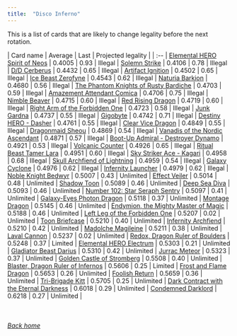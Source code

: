 ```yaml
---
title:  "Disco Inferno"
---
```


This is a list of cards that are likely to change legality before the next rotation.

| Card name | Average | Last | Projected legality |
| :-- |
[Elemental HERO Spirit of Neos](https://db.ygoprodeck.com/card/?search=Elemental%20HERO%20Spirit%20of%20Neos) | 0.4005 | 0.93 | Illegal |
[Solemn Strike](https://db.ygoprodeck.com/card/?search=Solemn%20Strike) | 0.4106 | 0.78 | Illegal |
[D/D Cerberus](https://db.ygoprodeck.com/card/?search=D/D%20Cerberus) | 0.4432 | 0.65 | Illegal |
[Artifact Ignition](https://db.ygoprodeck.com/card/?search=Artifact%20Ignition) | 0.4502 | 0.65 | Illegal |
[Ice Beast Zerofyne](https://db.ygoprodeck.com/card/?search=Ice%20Beast%20Zerofyne) | 0.4543 | 0.62 | Illegal |
[Naturia Barkion](https://db.ygoprodeck.com/card/?search=Naturia%20Barkion) | 0.4680 | 0.56 | Illegal |
[The Phantom Knights of Rusty Bardiche](https://db.ygoprodeck.com/card/?search=The%20Phantom%20Knights%20of%20Rusty%20Bardiche) | 0.4703 | 0.59 | Illegal |
[Amazement Attendant Comica](https://db.ygoprodeck.com/card/?search=Amazement%20Attendant%20Comica) | 0.4706 | 0.75 | Illegal |
[Nimble Beaver](https://db.ygoprodeck.com/card/?search=Nimble%20Beaver) | 0.4715 | 0.60 | Illegal |
[Red Rising Dragon](https://db.ygoprodeck.com/card/?search=Red%20Rising%20Dragon) | 0.4719 | 0.60 | Illegal |
[Right Arm of the Forbidden One](https://db.ygoprodeck.com/card/?search=Right%20Arm%20of%20the%20Forbidden%20One) | 0.4723 | 0.58 | Illegal |
[Junk Gardna](https://db.ygoprodeck.com/card/?search=Junk%20Gardna) | 0.4737 | 0.55 | Illegal |
[Gigobyte](https://db.ygoprodeck.com/card/?search=Gigobyte) | 0.4742 | 0.71 | Illegal |
[Destiny HERO - Dasher](https://db.ygoprodeck.com/card/?search=Destiny%20HERO%20-%20Dasher) | 0.4761 | 0.55 | Illegal |
[Clear Vice Dragon](https://db.ygoprodeck.com/card/?search=Clear%20Vice%20Dragon) | 0.4849 | 0.55 | Illegal |
[Dragonmaid Sheou](https://db.ygoprodeck.com/card/?search=Dragonmaid%20Sheou) | 0.4869 | 0.54 | Illegal |
[Vanadis of the Nordic Ascendant](https://db.ygoprodeck.com/card/?search=Vanadis%20of%20the%20Nordic%20Ascendant) | 0.4871 | 0.57 | Illegal |
[Boot-Up Admiral - Destroyer Dynamo](https://db.ygoprodeck.com/card/?search=Boot-Up%20Admiral%20-%20Destroyer%20Dynamo) | 0.4921 | 0.53 | Illegal |
[Volcanic Counter](https://db.ygoprodeck.com/card/?search=Volcanic%20Counter) | 0.4926 | 0.65 | Illegal |
[Ritual Beast Tamer Lara](https://db.ygoprodeck.com/card/?search=Ritual%20Beast%20Tamer%20Lara) | 0.4951 | 0.60 | Illegal |
[Sky Striker Ace - Kagari](https://db.ygoprodeck.com/card/?search=Sky%20Striker%20Ace%20-%20Kagari) | 0.4958 | 0.68 | Illegal |
[Skull Archfiend of Lightning](https://db.ygoprodeck.com/card/?search=Skull%20Archfiend%20of%20Lightning) | 0.4959 | 0.54 | Illegal |
[Galaxy Cyclone](https://db.ygoprodeck.com/card/?search=Galaxy%20Cyclone) | 0.4976 | 0.62 | Illegal |
[Infernity Launcher](https://db.ygoprodeck.com/card/?search=Infernity%20Launcher) | 0.4979 | 0.62 | Illegal |
[Noble Knight Bedwyr](https://db.ygoprodeck.com/card/?search=Noble%20Knight%20Bedwyr) | 0.5007 | 0.43 | Unlimited |
[Effect Veiler](https://db.ygoprodeck.com/card/?search=Effect%20Veiler) | 0.5014 | 0.48 | Unlimited |
[Shadow Toon](https://db.ygoprodeck.com/card/?search=Shadow%20Toon) | 0.5089 | 0.46 | Unlimited |
[Deep Sea Diva](https://db.ygoprodeck.com/card/?search=Deep%20Sea%20Diva) | 0.5093 | 0.46 | Unlimited |
[Number 102: Star Seraph Sentry](https://db.ygoprodeck.com/card/?search=Number%20102:%20Star%20Seraph%20Sentry) | 0.5097 | 0.41 | Unlimited |
[Galaxy-Eyes Photon Dragon](https://db.ygoprodeck.com/card/?search=Galaxy-Eyes%20Photon%20Dragon) | 0.5118 | 0.37 | Unlimited |
[Montage Dragon](https://db.ygoprodeck.com/card/?search=Montage%20Dragon) | 0.5145 | 0.46 | Unlimited |
[Endymion, the Mighty Master of Magic](https://db.ygoprodeck.com/card/?search=Endymion,%20the%20Mighty%20Master%20of%20Magic) | 0.5188 | 0.46 | Unlimited |
[Left Leg of the Forbidden One](https://db.ygoprodeck.com/card/?search=Left%20Leg%20of%20the%20Forbidden%20One) | 0.5207 | 0.02 | Unlimited |
[Toon Briefcase](https://db.ygoprodeck.com/card/?search=Toon%20Briefcase) | 0.5210 | 0.40 | Unlimited |
[Infernity Archfiend](https://db.ygoprodeck.com/card/?search=Infernity%20Archfiend) | 0.5210 | 0.42 | Unlimited |
[Madolche Magileine](https://db.ygoprodeck.com/card/?search=Madolche%20Magileine) | 0.5211 | 0.38 | Unlimited |
[Laval Cannon](https://db.ygoprodeck.com/card/?search=Laval%20Cannon) | 0.5237 | 0.02 | Unlimited |
[Redox, Dragon Ruler of Boulders](https://db.ygoprodeck.com/card/?search=Redox,%20Dragon%20Ruler%20of%20Boulders) | 0.5248 | 0.37 | Limited |
[Elemental HERO Electrum](https://db.ygoprodeck.com/card/?search=Elemental%20HERO%20Electrum) | 0.5303 | 0.21 | Unlimited |
[Gladiator Beast Darius](https://db.ygoprodeck.com/card/?search=Gladiator%20Beast%20Darius) | 0.5310 | 0.42 | Unlimited |
[Jurrac Meteor](https://db.ygoprodeck.com/card/?search=Jurrac%20Meteor) | 0.5323 | 0.37 | Unlimited |
[Golden Castle of Stromberg](https://db.ygoprodeck.com/card/?search=Golden%20Castle%20of%20Stromberg) | 0.5508 | 0.40 | Unlimited |
[Blaster, Dragon Ruler of Infernos](https://db.ygoprodeck.com/card/?search=Blaster,%20Dragon%20Ruler%20of%20Infernos) | 0.5606 | 0.25 | Limited |
[Frost and Flame Dragon](https://db.ygoprodeck.com/card/?search=Frost%20and%20Flame%20Dragon) | 0.5653 | 0.26 | Unlimited |
[Foolish Return](https://db.ygoprodeck.com/card/?search=Foolish%20Return) | 0.5659 | 0.36 | Unlimited |
[Tri-Brigade Kitt](https://db.ygoprodeck.com/card/?search=Tri-Brigade%20Kitt) | 0.5705 | 0.25 | Unlimited |
[Dark Contract with the Eternal Darkness](https://db.ygoprodeck.com/card/?search=Dark%20Contract%20with%20the%20Eternal%20Darkness) | 0.6018 | 0.29 | Unlimited |
[Condemned Darklord](https://db.ygoprodeck.com/card/?search=Condemned%20Darklord) | 0.6218 | 0.27 | Unlimited |

<br>

###### [Back home](index)